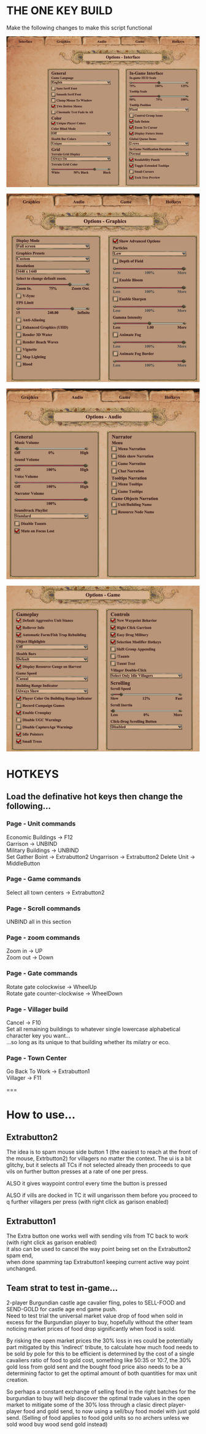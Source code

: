 # THE ONE KEY BUILD

Make the following changes to make this script functional

![Alt text](image.png)  
  
![Alt text](image-1.png)  
  
![Alt text](image-2.png)  
  
![Alt text](image-3.png)  
  
  
# HOTKEYS  
## Load the definative hot keys then change the following...  
  
### Page - Unit commands  
Economic Buildings -> F12  
Garrison -> UNBIND  
Military Buildings -> UNBIND  
Set Gather Boint -> Extrabutton2 
Ungarrison -> Extrabutton2 
Delete Unit -> MiddleButton
  
### Page - Game commands  
Select all town centers -> Extrabutton2  
  
### Page - Scroll commands  
UNBIND all in this section  
  
### Page - zoom commands  
Zoom in -> UP  
Zoom out -> Down  
  
### Page - Gate commands  
Rotate gate colockwise -> WheelUp  
Rotate gate counter-clockwise -> WheelDown  
  
### Page - Villager build  
Cancel -> F10  
Set all remaining buildings to whatever single lowercase alphabetical character key you want...  
...so long as its unique to that building whether its milatry or eco.  

### Page - Town Center  
Go Back To Work -> Extrabutton1  
Villager -> F11  

===

# How to use...
## Extrabutton2  
The idea is to spam mouse side button 1 (the easiest to reach at the front of the mouse, Extrbutton2) for villagers no matter the context.
The ui is a bit glitchy, but it selects all TCs if not selected already then proceeds to que vils on further button presses at a rate of one per press.  
  
ALSO it gives waypoint control every time the button is pressed  
  
ALSO if vills are docked in TC it will ungarisson them before you proceed to q further villagers per press (with right click as garison enabled)
  
## Extrabutton1  
The Extra button one works well with sending vils from TC back to work (with right click as garison enabled)  
it also can be used to cancel the way point being set on the Extrabutton2 spam end,  
when done spamming tap Extrabutton1 keeping current active way point unchanged.

## Team strat to test in-game...  

2-player Burgundian castle age cavalier fling, poles to SELL-FOOD and SEND-GOLD for castle age end game push.   
Need to test trial the universal market value drop of food when sold in excess for the Burgundian player to buy, hopefully without the other team noticing market prices of food drop significantly when food is sold.  
  
By risking the open market prices the 30% loss in res could be potentially part mitigated by this 'indirect' tribute, to calculate how much food needs to be sold by pole for this to be efficient is determined by the cost of a single cavaliers ratio of food to gold cost, something like 50:35 or 10:7, the 30% gold loss from gold sent and the bought food price also needs to be a determining factor to get the optimal amount of both quantities for max unit creation.   
  
So perhaps a constant exchange of selling food in the right batches for the burgundian to buy will help discover the optimal trade values in the open market to mitigate some of the 30% loss through a clasic direct player-player food and gold send, to now using a sell/buy food model with just gold send. (Selling of food applies to food gold units so no archers unless we sold wood buy wood send gold instead)   

